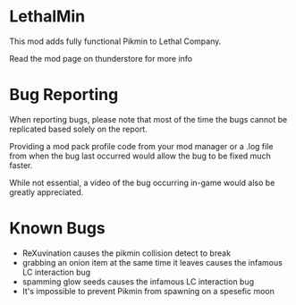 # LethalMin
This mod adds fully functional Pikmin to Lethal Company.

Read the mod page on thunderstore for more info

# Bug Reporting
When reporting bugs, please note that most of the time the bugs cannot be replicated based solely on the report. 

Providing a mod pack profile code from your mod manager or a .log file from when the bug last occurred would allow the bug to be fixed much faster. 

While not essential, a video of the bug occurring in-game would also be greatly appreciated.

# Known Bugs

- ReXuvination causes the pikmin collision detect to break
- grabbing an onion item at the same time it leaves causes the infamous LC interaction bug
- spamming glow seeds causes the infamous LC interaction bug
- It's impossible to prevent Pikmin from spawning on a spesefic moon
